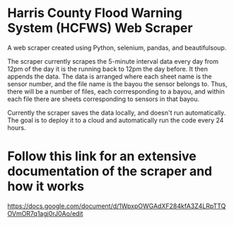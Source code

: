 # Harris County Flood Warning System (HCFWS) Web Scraper 
A web scraper created using Python, selenium, pandas, and beautifulsoup. 

The scraper currently scrapes the 5-minute interval data every day from 12pm of the day it is the running back to 12pm the day before. It then appends the data. The data is arranged where each sheet name is the sensor number, and the file name is the bayou the sensor belongs to. Thus, there will be a number of files, each corrresponding to a bayou, and within each file there are sheets corresponding to sensors in that bayou. 


Currently the scraper saves the data locally, and doesn't run automatically. The goal is to deploy it to a cloud and automatically run the code every 24 hours.

# Follow this link for an extensive documentation of the scraper and how it works
https://docs.google.com/document/d/1WpxpOWGAdXF284kfA3Z4LRpTTQOVmOR7q1agj0rJ0Ao/edit
